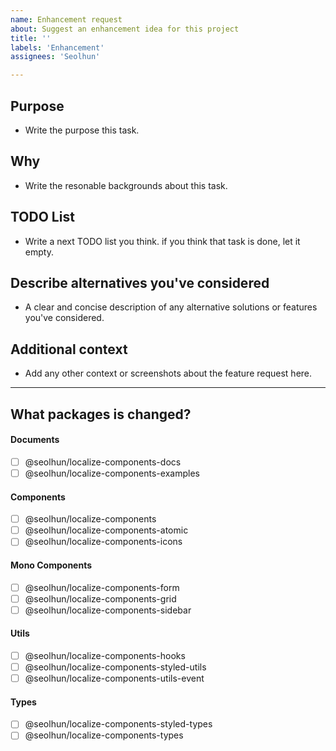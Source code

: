 ```yaml
---
name: Enhancement request
about: Suggest an enhancement idea for this project
title: ''
labels: 'Enhancement'
assignees: 'Seolhun'

---
```


## Purpose

- Write the purpose this task.

## Why

- Write the resonable backgrounds about this task.

## TODO List

- Write a next TODO list you think. if you think that task is done, let it empty.

## Describe alternatives you've considered

- A clear and concise description of any alternative solutions or features you've considered.

## Additional context

- Add any other context or screenshots about the feature request here.


---


## What packages is changed?
#### Documents
- [ ] @seolhun/localize-components-docs
- [ ] @seolhun/localize-components-examples

#### Components
- [ ] @seolhun/localize-components
- [ ] @seolhun/localize-components-atomic
- [ ] @seolhun/localize-components-icons

#### Mono Components
- [ ] @seolhun/localize-components-form
- [ ] @seolhun/localize-components-grid
- [ ] @seolhun/localize-components-sidebar

#### Utils
- [ ] @seolhun/localize-components-hooks
- [ ] @seolhun/localize-components-styled-utils
- [ ] @seolhun/localize-components-utils-event

#### Types
- [ ] @seolhun/localize-components-styled-types
- [ ] @seolhun/localize-components-types
